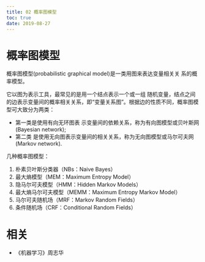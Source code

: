 ```yaml
---
title: 02 概率图模型
toc: true
date: 2019-08-27
---
```

# 概率图模型



概率图模型(probabilistic graphical model)是一类用图来表达变量相关关 系的概率模型。

它以图为表示工具，最常见的是用一个结点表示一个或一组 随机变量，结点之间的边表示变量间的概率相关关系，即“变量关系图”。根据边的性质不同，概率图模型可大致分为两类：

- 第一类是使用有向无环图表 示变量间的依赖关系，称为有向图模型或贝叶斯网(Bayesian network);
- 第二类 是使用无向图表示变量间的相关关系，称为无向图模型或马尔可夫网(Markov network).





几种概率图模型：

1. 朴素贝叶斯分类器（NBs：Naive Bayes）
2. 最大熵模型（MEM：Maximum Entropy Model）
3. 隐马尔可夫模型（HMM：Hidden Markov Models）
4. 最大熵马尔可夫模型（MEMM：Maximum Entropy Markov Model）
5. 马尔可夫随机场（MRF：Markov Random Fields）
6. 条件随机场（CRF：Conditional Random Fields）



# 相关

- 《机器学习》周志华

